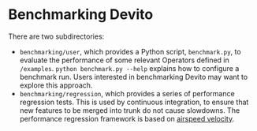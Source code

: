 # Benchmarking Devito

There are two subdirectories:

* `benchmarking/user`, which provides a Python script, `benchmark.py`, to
  evaluate the performance of some relevant Operators defined in `/examples`.
  `python benchmark.py --help` explains how to configure a benchmark run.
  Users interested in benchmarking Devito may want to explore this approach.
* `benchmarking/regression`, which provides a series of performance regression
  tests. This is used by continuous integration, to ensure that new features
  to be merged into trunk do not cause slowdowns. The performance regression
  framework is based on [airspeed velocity](https://asv.readthedocs.io/en/stable/).
